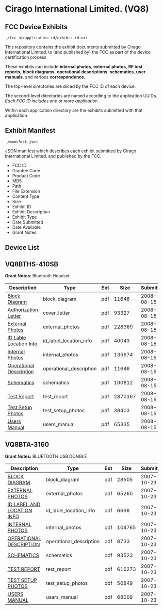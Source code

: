 # Cirago International Limited. (VQ8)
## FCC Device Exhibits

```
./fcc-id/application-id/exhibit-id.ext
```

This repository contains the exhibit documents submitted by Cirago International Limited. to (and published by) the FCC as part of the device certification process.

These exhibits can include **internal photos**, **external photos**, **RF test reports**, **block diagrams**, **operational descriptions**, **schematics**, **user manuals**, and various **correspondence**.

The top-level directories are sliced by the FCC ID of each device.

The second-level directories are named according to the application UUIDs. *Each FCC ID includes one or more application.*

Within each application directory are the exhibits submitted with that application. 

## Exhibit Manifest

```
./manifest.json
```

JSON manifest which describes each exhibit submitted by Cirago International Limited. and published by the FCC.

- FCC ID
- Grantee Code
- Product Code
- MD5
- Path
- File Extension
- Content Type
- Size
- Exhibit ID
- Exhibit Description
- Exhibit Type
- Date Submitted
- Date Available
- Grant Notes

## Device List
## VQ8BTHS-410SB
**Grant Notes:** Bluetooth Headset

| Description | Type | Ext | Size | Submitted | Available |
| ----------- | ---- | --- | ---- | --------- | --------- |
| [Block Diagram](VQ8BTHS-410SB/711d291e36f158183691dc5c1e43c93e/985705.pdf) | block_diagram | pdf | 11646 | 2008-08-15 | 2008-08-15 |
| [Authorization Letter](VQ8BTHS-410SB/711d291e36f158183691dc5c1e43c93e/985700.pdf) | cover_letter | pdf | 93327 | 2008-08-15 | 2008-08-15 |
| [External Photos](VQ8BTHS-410SB/711d291e36f158183691dc5c1e43c93e/985701.pdf) | external_photos | pdf | 228369 | 2008-08-15 | 2008-08-15 |
| [ID Lable Location Info](VQ8BTHS-410SB/711d291e36f158183691dc5c1e43c93e/985702.pdf) | id_label_location_info | pdf | 40043 | 2008-08-15 | 2008-08-15 |
| [Internal Photos](VQ8BTHS-410SB/711d291e36f158183691dc5c1e43c93e/985704.pdf) | internal_photos | pdf | 135674 | 2008-08-15 | 2008-08-15 |
| [Operational Description](VQ8BTHS-410SB/711d291e36f158183691dc5c1e43c93e/985705.pdf) | operational_description | pdf | 11646 | 2008-08-15 | 2008-08-15 |
| [Schematics](VQ8BTHS-410SB/711d291e36f158183691dc5c1e43c93e/985707.pdf) | schematics | pdf | 100812 | 2008-08-15 | 2008-08-15 |
| [Test Report](VQ8BTHS-410SB/711d291e36f158183691dc5c1e43c93e/985709.pdf) | test_report | pdf | 2870167 | 2008-08-15 | 2008-08-15 |
| [Test Setup Photos](VQ8BTHS-410SB/711d291e36f158183691dc5c1e43c93e/985708.pdf) | test_setup_photos | pdf | 38403 | 2008-08-15 | 2008-08-15 |
| [Users Manual](VQ8BTHS-410SB/711d291e36f158183691dc5c1e43c93e/985703.pdf) | users_manual | pdf | 65335 | 2008-08-15 | 2008-08-15 |
## VQ8BTA-3160
**Grant Notes:** BLUETOOTH USB DONGLE

| Description | Type | Ext | Size | Submitted | Available |
| ----------- | ---- | --- | ---- | --------- | --------- |
| [BLOCK DIAGRAM](VQ8BTA-3160/19ea0066cfd4be18768871059b3daff5/858312.pdf) | block_diagram | pdf | 28505 | 2007-10-23 | 2007-10-23 |
| [EXTERNAL PHOTOS](VQ8BTA-3160/19ea0066cfd4be18768871059b3daff5/858313.pdf) | external_photos | pdf | 65260 | 2007-10-23 | 2007-10-23 |
| [ID LABEL AND LOCATION INFO](VQ8BTA-3160/19ea0066cfd4be18768871059b3daff5/858314.pdf) | id_label_location_info | pdf | 6698 | 2007-10-23 | 2007-10-23 |
| [INTERNAL PHOTOS](VQ8BTA-3160/19ea0066cfd4be18768871059b3daff5/858315.pdf) | internal_photos | pdf | 104765 | 2007-10-23 | 2007-10-23 |
| [OPERATIONAL DESCRIPTION](VQ8BTA-3160/19ea0066cfd4be18768871059b3daff5/858316.pdf) | operational_description | pdf | 8733 | 2007-10-23 | 2007-10-23 |
| [SCHEMATICS](VQ8BTA-3160/19ea0066cfd4be18768871059b3daff5/746707.pdf) | schematics | pdf | 93523 | 2007-10-23 | 2007-10-23 |
| [TEST REPORT](VQ8BTA-3160/19ea0066cfd4be18768871059b3daff5/858318.pdf) | test_report | pdf | 616273 | 2007-10-23 | 2007-10-23 |
| [TEST SETUP PHOTOS](VQ8BTA-3160/19ea0066cfd4be18768871059b3daff5/858319.pdf) | test_setup_photos | pdf | 50849 | 2007-10-23 | 2007-10-23 |
| [USERS MANUAL](VQ8BTA-3160/19ea0066cfd4be18768871059b3daff5/858320.pdf) | users_manual | pdf | 68009 | 2007-10-23 | 2007-10-23 |
